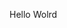 Hello Wolrd

















































































































































































































































































































































































































































































































































































































































































































































































































































































































































































































































































































































































































































































































































































































































































































































































































































































































































































































































































































































































































































































































































































































































































































































































































































































































































































































































































































































































































































































































































































































































































































